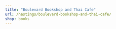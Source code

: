 ```yaml
---
title: "Boulevard Bookshop and Thai Cafe"
url: /hastings/boulevard-bookshop-and-thai-cafe/
shop: books
---
```


